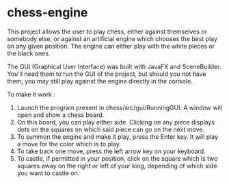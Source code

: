 # chess-engine
This project allows the user to play chess, either against themselves or somebody else, or against an artificial engine which chooses the best play on any given position. 
The engine can either play with the white pieces or the black ones. 

The GUI (Graphical User Interface) was built with JavaFX and SceneBuilder. You'll need them to run the GUI of the project, but should you not have them, you may still play against the engine directly in the console. 

To make it work : 
1. Launch the program present in chess/src/gui/RunningGUI. A window will open and show a chess board.
2. On this board, you can play either side. Clicking on any piece displays dots on the squares on which said piece can go on the next move. 
3. To summon the engine and make it play, press the Enter key. It will play a move for the color which is to play. 
4. To take back one move, press the left arrow key on your keyboard. 
5. To castle, if permitted in your position, click on the square which is two squares away on the right or left of your king, depending of which side you want to castle on. 
